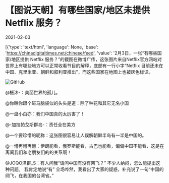 # 【图说天朝】有哪些国家/地区未提供 Netflix 服务？

2021-02-03

[{'type': 'text/html', 'language': None, 'base': 'https://chinadigitaltimes.net/chinese/feed', 'value': '2月3日，一张“有哪些国家/地区提供 Netflix 服务？”的截图在微博广传，这张图片来自Netflix官方网站对世界上有哪些地方可以正常收看节目的解释，底部有一行小字“Netflix 目前还未在中国、克里米亚、朝鲜和叙利亚推出”，而这些国家在地图上也被灰色标识。

![GitHub](https://chinadigitaltimes.net/chinese/files/2021/02/image-1612337920383.png)



@桭沐-：美丽世界的孤儿。

@你瞅你跟个斑马脑袋似的头头是道：除了种花和其它无名小国

@一盘小白亦：我们中国真的太厉害了！

@-加拉帕戈斯群岛-：责任全在美方

@一个要珍惜的昵称：这张图很容易让人误解朝鲜半岛有一半是中国的。

@一懵再懵再懵：伊朗能看，俄罗斯能看，古巴也能看，偏偏中国不能看，这是在离间我们和老朋友们的的关系啊！

@JOQO泽群_S：有人问我“请问中国有没有网飞？” 不少人纳闷，怎么能提出这种问题。 我肯定地说“有” 全场哗然，我看出了大家的疑惑，补充说了一句“中国的网飞，在我国的台湾省。”



